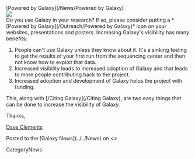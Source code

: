 <div class='newsItemHeader'>[Powered by Galaxy](/News/Powered by Galaxy)</div>

<div class='right'><a href='/Outreach/Powered by Galaxy/'><img src='/Outreach/Powered by Galaxy/PoweredByGalaxy200.png' /></a></div>
Do you use Galaxy in your research?  If so, please consider putting a *[Powered by Galaxy](/Outreach/Powered by Galaxy)* icon on your websites, presentations and posters.  Increasing Galaxy's visibility has many benefits:

1. People can't use Galaxy unless they know about it. It's a sinking feeling to get the results of your first run from the sequencing center and then not know how to exploit that data.
2. Increased visibility leads to increased adoption of Galaxy and that leads to more people contributing back to the project.
3. Increased adoption and development of Galaxy helps the project with funding. 

This, along with [/Citing Galaxy](/Citing Galaxy), are two easy things that can be done to increase the visibility of Galaxy.

Thanks,

[Dave Clements](../../DaveClements)
<div class='newsItemFooter'>Posted to the [Galaxy News](../../News) on <<Date(2011-08-19T20:38:58Z)>></div>

CategoryNews
